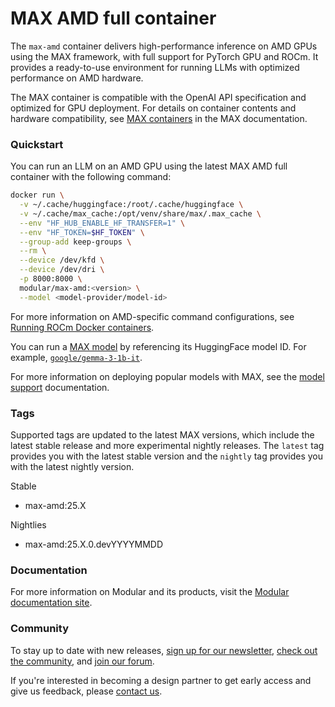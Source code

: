 <!-- markdownlint-disable -->

# MAX AMD full container

The `max-amd` container delivers high-performance inference on AMD GPUs using
the MAX framework, with full support for PyTorch GPU and ROCm. It provides a
ready-to-use environment for running LLMs with optimized performance on AMD
hardware.

The MAX container is compatible with the OpenAI API specification and optimized
for GPU deployment. For details on container contents and hardware
compatibility, see [MAX containers⁠](https://docs.modular.com/max/container/)
in the MAX documentation.

### **Quickstart**

You can run an LLM on an AMD GPU using the latest MAX AMD full container with
the following command:

```bash
docker run \
  -v ~/.cache/huggingface:/root/.cache/huggingface \
  -v ~/.cache/max_cache:/opt/venv/share/max/.max_cache \
  --env "HF_HUB_ENABLE_HF_TRANSFER=1" \
  --env "HF_TOKEN=$HF_TOKEN" \
  --group-add keep-groups \
  --rm \
  --device /dev/kfd \
  --device /dev/dri \
  -p 8000:8000 \
  modular/max-amd:<version> \
  --model <model-provider/model-id>
```

For more information on AMD-specific command configurations, see
[Running ROCm Docker containers](https://rocm.docs.amd.com/projects/install-on-linux/en/docs-6.1.1/how-to/docker.html#running-rocm-docker-containers).

You can run a [MAX model](https://builds.modular.com/?category=models) by
referencing its HuggingFace model ID. For example,
[`google/gemma-3-1b-it`](https://builds.modular.com/models/gemma-3-it/1B).

For more information on deploying popular models with MAX, see the
[model support](https://docs.modular.com/max/model-formats) documentation.

### **Tags**

Supported tags are updated to the latest MAX versions, which include the latest
stable release and more experimental nightly releases. The `latest` tag
provides you with the latest stable version and the `nightly` tag provides you
with the latest nightly version.

Stable

- max-amd:25.X

Nightlies

- max-amd:25.X.0.devYYYYMMDD

### **Documentation**

For more information on Modular and its products, visit the
[Modular documentation site⁠⁠](https://docs.modular.com/).

### **Community**

To stay up to date with new releases,
[sign up for our newsletter⁠⁠](https://www.modular.com/modverse#signup),
[check out the community⁠⁠](https://www.modular.com/community), and
[join our forum⁠⁠](https://forum.modular.com/).

If you're interested in becoming a design partner to get early access and give
us feedback, please [contact us⁠⁠](https://www.modular.com/company/contact).
